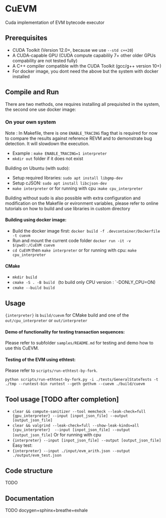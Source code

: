 # CuEVM
Cuda implementation of EVM bytecode executor

## Prerequisites
- CUDA Toolkit (Version 12.0+, because we use `--std c++20`)
- A CUDA-capable GPU (CUDA compute capabilily 7+ other older GPUs compability are not tested fully)
- A C++ compiler compatible with the CUDA Toolkit (gcc/g++ version 10+)
- For docker image, you dont need the above but the system with docker installed

## Compile and Run
There are two methods, one requires installing all prequisited in the system, the second one use docker image:

### On your own system

Note : In Makefile, there is one `ENABLE_TRACING` flag that is required for now to compare the results against reference REVM and to demonstrate bug detection. It will slowdown the execution.

* Example : `make ENABLE_TRACING=1 interpreter`
* `mkdir out` folder if it does not exist

Building on Ubuntu (with sudo):
* Setup required libraries: `sudo apt install libgmp-dev`
* Setup cJSON: `sudo apt install libcjson-dev`
* `make interpreter` or for running with cpu :`make cpu_interpreter`


Building without sudo is also possible with extra configuration and modification on the Makefile or evironment variables, please refer to online tutorials on how to build and use libraries in custom directory

#### Building using docker image:
* Build the docker image first: `docker build -f .devcontainer/Dockerfile -t cuevm`
* Run and mount the current code folder `docker run -it -v $(pwd):/CuEVM cuevm`
* `cd CuEVM` then `make interpreter` or for running with cpu: `make cpu_interpreter`

#### CMake 

* `mkdir build`
* `cmake -S . -B build ` (to build only CPU version : `-DONLY_CPU=ON)
* `cmake --build build`


## Usage
`{interpreter}` is `build/cuevm` for CMake build and one of the `out/cpu_interpreter` or `out/interpreter` 
#### Demo of functionality for testing transaction sequences:
Please refer to subfolder `samples/README.md` for testing and demo how to use this CuEVM.

#### Testing of the EVM using ethtest:
Please refer to `scripts/run-ethtest-by-fork`.

`python scripts/run-ethtest-by-fork.py -i ./tests/GeneralStateTests -t ./tmp --runtest-bin runtest --geth gethvm --cuevm ./build/cuevm`



## Tool usage [TODO after completion]
* `clear && compute-sanitizer --tool memcheck --leak-check=full {gpu_interpreter} --input [inpot_json_file] --output [output_json_file]`
* `clear && valgrind --leak-check=full --show-leak-kinds=all {cpu_interpreter}  --input [inpot_json_file] --output [output_json_file]`
Or for running with cpu
* `{interpreter} --input [inpot_json_file] --output [output_json_file]`
Easy test:
* `{interpreter} --input ./input/evm_arith.json --output ./output/evm_test.json`



## Code structure
TODO

## Documentation
TODO
docygen+sphinx+breathe+exhale